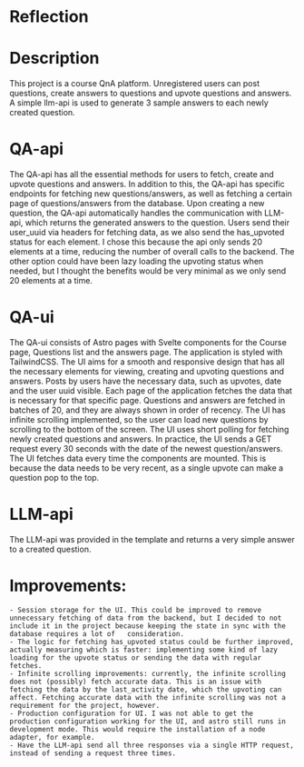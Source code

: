 # Reflection

# Description
This project is a course QnA platform. Unregistered users can post questions, create answers to questions and upvote questions and answers. A simple llm-api is used to generate 3 sample answers to each newly created question.


# QA-api
The QA-api has all the essential methods for users to fetch, create and upvote questions and answers. In addition to this, the QA-api has specific endpoints for fetching new questions/answers, as well as fetching a certain page of questions/answers from the database. Upon creating a new question, the QA-api automatically handles the communication with LLM-api, which returns the generated answers to the question. Users send their user_uuid via headers for fetching data, as we also send the has_upvoted status for each element. I chose this because the api only sends 20 elements at a time, reducing the number of overall calls to the backend. The other option could have been lazy loading the upvoting status when needed, but I thought the benefits would be very minimal as we only send 20 elements at a time. 


# QA-ui
The QA-ui consists of Astro pages with Svelte components for the Course page, Questions list and the answers page. The application is styled with TailwindCSS. The UI aims for a smooth and responsive design that has all the necessary 
elements for viewing, creating and upvoting questions and answers. Posts by users have the necessary data, such as upvotes, date and the user uuid visible. Each page of the application fetches the data that is necessary for that specific page. Questions and answers are fetched in batches of 20, and they are always shown in order of recency. The UI has infinite scrolling implemented, so the user can load new questions by scrolling to the bottom of the screen. The UI uses short polling for fetching newly created questions and answers. In practice, the UI sends a GET request every 30 seconds with the date of the newest question/answers. The UI fetches data every time the components are mounted. This is because the data needs to be very recent, as a single upvote can make a question pop to the top.

# LLM-api
The LLM-api was provided in the template and returns a very simple answer to a created question.


# Improvements:

    - Session storage for the UI. This could be improved to remove unnecessary fetching of data from the backend, but I decided to not include it in the project because keeping the state in sync with the database requires a lot of   consideration.
    - The logic for fetching has_upvoted status could be further improved, actually measuring which is faster: implementing some kind of lazy loading for the upvote status or sending the data with regular fetches.
    - Infinite scrolling improvements: currently, the infinite scrolling does not (possibly) fetch accurate data. This is an issue with fetching the data by the last_activity date, which the upvoting can affect. Fetching accurate data with the infinite scrolling was not a requirement for the project, however.
    - Production configuration for UI. I was not able to get the production configuration working for the UI, and astro still runs in development mode. This would require the installation of a node adapter, for example.
    - Have the LLM-api send all three responses via a single HTTP request, instead of sending a request three times.
